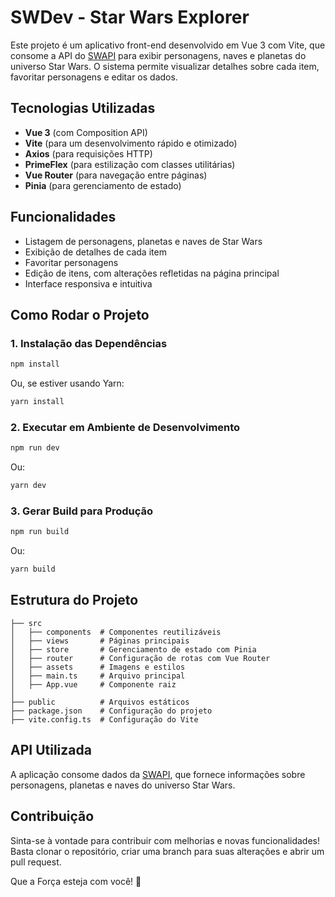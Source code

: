 # SWDev - Star Wars Explorer

Este projeto é um aplicativo front-end desenvolvido em Vue 3 com Vite, que consome a API do [SWAPI](https://swapi.dev/) para exibir personagens, naves e planetas do universo Star Wars. O sistema permite visualizar detalhes sobre cada item, favoritar personagens e editar os dados.

## Tecnologias Utilizadas

- **Vue 3** (com Composition API)
- **Vite** (para um desenvolvimento rápido e otimizado)
- **Axios** (para requisições HTTP)
- **PrimeFlex** (para estilização com classes utilitárias)
- **Vue Router** (para navegação entre páginas)
- **Pinia** (para gerenciamento de estado)

## Funcionalidades

- Listagem de personagens, planetas e naves de Star Wars
- Exibição de detalhes de cada item
- Favoritar personagens
- Edição de itens, com alterações refletidas na página principal
- Interface responsiva e intuitiva

## Como Rodar o Projeto

### 1. Instalação das Dependências
```sh
npm install
```
Ou, se estiver usando Yarn:
```sh
yarn install
```

### 2. Executar em Ambiente de Desenvolvimento
```sh
npm run dev
```
Ou:
```sh
yarn dev
```

### 3. Gerar Build para Produção
```sh
npm run build
```
Ou:
```sh
yarn build
```

## Estrutura do Projeto
```
├── src
│   ├── components  # Componentes reutilizáveis
│   ├── views       # Páginas principais
│   ├── store       # Gerenciamento de estado com Pinia
│   ├── router      # Configuração de rotas com Vue Router
│   ├── assets      # Imagens e estilos
│   ├── main.ts     # Arquivo principal
│   ├── App.vue     # Componente raiz
│
├── public          # Arquivos estáticos
├── package.json    # Configuração do projeto
├── vite.config.ts  # Configuração do Vite
```

## API Utilizada

A aplicação consome dados da [SWAPI](https://swapi.dev/), que fornece informações sobre personagens, planetas e naves do universo Star Wars.

## Contribuição

Sinta-se à vontade para contribuir com melhorias e novas funcionalidades! Basta clonar o repositório, criar uma branch para suas alterações e abrir um pull request.

Que a Força esteja com você! 🚀

